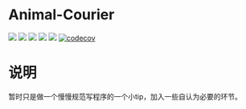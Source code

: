 # Animal-Courier

[![](https://img.shields.io/github/license/dota2-BioTools/Animal-Courier.svg)](https://github.com/dota2-BioTools/Animal-Courier/blob/master/LICENSE)
![](https://img.shields.io/circleci/project/github/dota2-BioTools/Animal-Courier/master.svg)
![](https://img.shields.io/github/release/dota2-BioTools/Animal-Courier.svg)
![](https://img.shields.io/github/last-commit/dota2-BioTools/Animal-Courier.svg)
![](https://img.shields.io/conda/dn/dota2-BioTools/Animal-Courier.svg)
[![codecov](https://codecov.io/gh/dota2-BioTools/Animal-Courier/branch/master/graph/badge.svg)](https://codecov.io/gh/dota2-BioTools/Animal-Courier)

# 说明

暂时只是做一个慢慢规范写程序的一个小tip，加入一些自认为必要的环节。